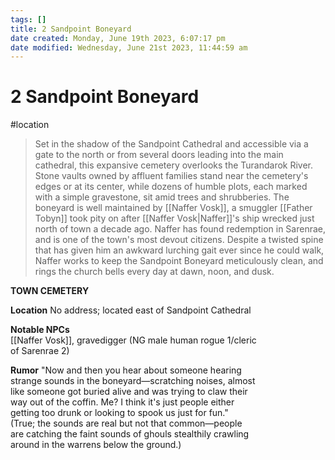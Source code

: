 ```yaml
---
tags: []
title: 2 Sandpoint Boneyard
date created: Monday, June 19th 2023, 6:07:17 pm
date modified: Wednesday, June 21st 2023, 11:44:59 am
---
```


# 2 Sandpoint Boneyard

#location

> Set in the shadow of the Sandpoint Cathedral and accessible via a gate to the north or from several doors leading into the main cathedral, this expansive cemetery overlooks the Turandarok River. Stone vaults owned by affluent families stand near the cemetery's edges or at its center, while dozens of humble plots, each marked with a simple gravestone, sit amid trees and shrubberies. The boneyard is well maintained by [[Naffer Vosk]], a smuggler [[Father Tobyn]] took pity on after [[Naffer Vosk|Naffer]]'s ship wrecked just north of town a decade ago. Naffer has found redemption in Sarenrae, and is one of the town's most devout citizens. Despite a twisted spine that has given him an awkward lurching gait ever since he could walk, Naffer works to keep the Sandpoint Boneyard meticulously clean, and rings the church bells every day at dawn, noon, and dusk.

**TOWN CEMETERY**  

**Location** No address; located east of Sandpoint Cathedral  

**Notable NPCs**  
[[Naffer Vosk]], gravedigger (NG male human rogue 1/cleric  
of Sarenrae 2)  

**Rumor** "Now and then you hear about someone hearing  
strange sounds in the boneyard—scratching noises, almost  
like someone got buried alive and was trying to claw their  
way out of the coffin. Me? I think it's just people either  
getting too drunk or looking to spook us just for fun."  
(True; the sounds are real but not that common—people  
are catching the faint sounds of ghouls stealthily crawling  
around in the warrens below the ground.)
